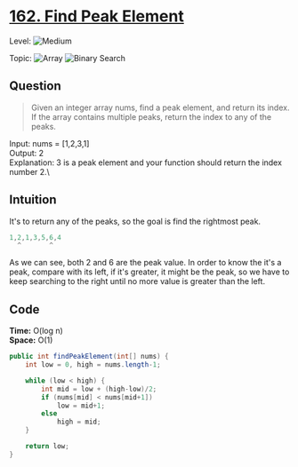# [162. Find Peak Element](https://leetcode.com/problems/find-peak-element/)

Level: ![Medium](https://img.shields.io/badge/-Medium-ff8000)

Topic: ![Array](https://img.shields.io/badge/-Array-66b3ff) ![Binary Search](https://img.shields.io/badge/-Binary_Search-7733ff)

## Question

> Given an integer array nums, find a peak element, and return its index. If the array contains multiple peaks, return the index to any of the peaks.

Input: nums = [1,2,3,1]\
Output: 2\
Explanation: 3 is a peak element and your function should return the index number 2.\

## Intuition

It's to return any of the peaks, so the goal is find the rightmost peak.

```java
1,2,1,3,5,6,4
  ^       ^
```

As we can see, both 2 and 6 are the peak value. In order to know the it's a peak, compare with its left, if it's greater, it might be the peak, so we have to keep searching to the right until no more value is greater than the left.

## Code

**Time:** O(log n)\
**Space:** O(1)

```java
public int findPeakElement(int[] nums) {
    int low = 0, high = nums.length-1;

    while (low < high) {
        int mid = low + (high-low)/2;
        if (nums[mid] < nums[mid+1])
            low = mid+1;
        else
            high = mid;
    }

    return low;
}
```
